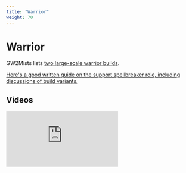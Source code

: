 ```yaml
---
title: "Warrior"
weight: 70
---
```


# Warrior

GW2Mists lists [two large-scale warrior builds](https://gw2mists.com/builds/warrior).

[Here's a good written guide on the support spellbreaker role, including discussions of build variants.](https://docs.google.com/document/d/1qSqm3YD0XzbwVRBm8a5dFTOlgE5T9iUwZzJwRBxPEc8/edit)

## Videos

<div class="iframe-container">
<iframe src="https://www.youtube.com/embed/EUu4BFHnYvA" title="YouTube video player" frameborder="0" allow="accelerometer; autoplay; clipboard-write; encrypted-media; gyroscope; picture-in-picture" allowfullscreen></iframe>
</div>

